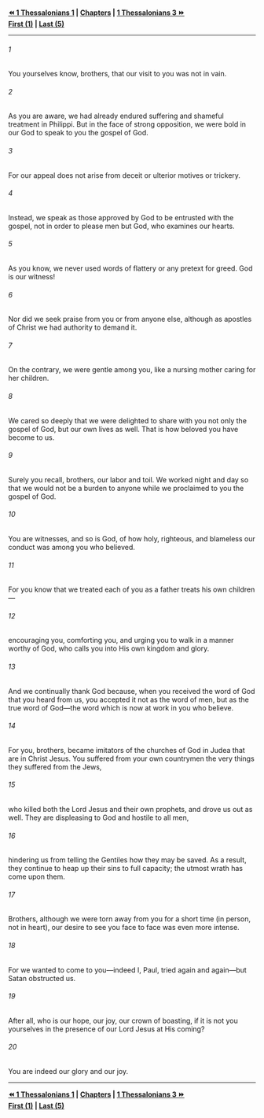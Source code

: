   
**[⏪ 1 Thessalonians 1](./1%20Thessalonians%201.md) | [Chapters](./_index.md) | [1 Thessalonians 3 ⏩](./1%20Thessalonians%203.md)**  
**[First (1)](./1%20Thessalonians%201.md) | [Last (5)](./1%20Thessalonians%205.md)**  
  
---  
  
###### 1  
You yourselves know, brothers, that our visit to you was not in vain.  
  
###### 2  
As you are aware, we had already endured suffering and shameful treatment in Philippi. But in the face of strong opposition, we were bold in our God to speak to you the gospel of God.  
  
###### 3  
For our appeal does not arise from deceit or ulterior motives or trickery.  
  
###### 4  
Instead, we speak as those approved by God to be entrusted with the gospel, not in order to please men but God, who examines our hearts.  
  
###### 5  
As you know, we never used words of flattery or any pretext for greed. God is our witness!  
  
###### 6  
Nor did we seek praise from you or from anyone else, although as apostles of Christ we had authority to demand it.  
  
###### 7  
On the contrary, we were gentle among you, like a nursing mother caring for her children.  
  
###### 8  
We cared so deeply that we were delighted to share with you not only the gospel of God, but our own lives as well. That is how beloved you have become to us.  
  
###### 9  
Surely you recall, brothers, our labor and toil. We worked night and day so that we would not be a burden to anyone while we proclaimed to you the gospel of God.  
  
###### 10  
You are witnesses, and so is God, of how holy, righteous, and blameless our conduct was among you who believed.  
  
###### 11  
For you know that we treated each of you as a father treats his own children—  
  
###### 12  
encouraging you, comforting you, and urging you to walk in a manner worthy of God, who calls you into His own kingdom and glory.  
  
###### 13  
And we continually thank God because, when you received the word of God that you heard from us, you accepted it not as the word of men, but as the true word of God—the word which is now at work in you who believe.  
  
###### 14  
For you, brothers, became imitators of the churches of God in Judea that are in Christ Jesus. You suffered from your own countrymen the very things they suffered from the Jews,  
  
###### 15  
who killed both the Lord Jesus and their own prophets, and drove us out as well. They are displeasing to God and hostile to all men,  
  
###### 16  
hindering us from telling the Gentiles how they may be saved. As a result, they continue to heap up their sins to full capacity; the utmost wrath has come upon them.  
  
###### 17  
Brothers, although we were torn away from you for a short time (in person, not in heart), our desire to see you face to face was even more intense.  
  
###### 18  
For we wanted to come to you—indeed I, Paul, tried again and again—but Satan obstructed us.  
  
###### 19  
After all, who is our hope, our joy, our crown of boasting, if it is not you yourselves in the presence of our Lord Jesus at His coming?  
  
###### 20  
You are indeed our glory and our joy.  
  
  
---  
  
**[⏪ 1 Thessalonians 1](./1%20Thessalonians%201.md) | [Chapters](./_index.md) | [1 Thessalonians 3 ⏩](./1%20Thessalonians%203.md)**  
**[First (1)](./1%20Thessalonians%201.md) | [Last (5)](./1%20Thessalonians%205.md)**  
  
